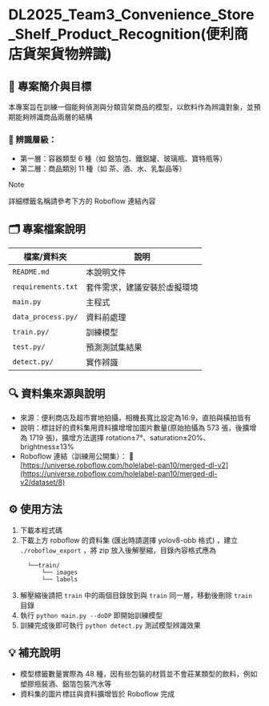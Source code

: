 # DL2025_Team3_Convenience_Store_Shelf_Product_Recognition(便利商店貨架貨物辨識)
## 📌 專案簡介與目標
本專案旨在訓練一個能夠偵測與分類貨架商品的模型，以飲料作為辨識對象，並預期能夠辨識商品兩層的結構

### 🎯 辨識層級：
- 第一層：容器類型 6 種（如 鋁箔包、鐵鋁罐、玻璃瓶、寶特瓶等）
- 第二層：商品類別 11 種（如 茶、酒、水、乳製品等）
> [!NOTE]
> 詳細標籤名稱請參考下方的 Roboflow 連結內容

## 🗂️ 專案檔案說明

| 檔案/資料夾         | 說明 |
|---------------------|------|
| `README.md`         | 本說明文件 |
| `requirements.txt`  | 套件需求，建議安裝於虛擬環境 |
| `main.py`           | 主程式 |
| `data_process.py/`  | 資料前處理 |
| `train.py/`         | 訓練模型 |
| `test.py/`          | 預測測試集結果 |
| `detect.py/`        | 實作辨識 |

## 🔍 資料集來源與說明
- 來源：便利商店及超市實地拍攝，相機長寬比設定為16:9，直拍與橫拍皆有
- 說明：標註好的資料集用資料擴增增加圖片數量(原始拍攝為 573 張，後擴增為 1719 張)，擴增方法選擇 rotation±7°、saturation±20%、brightness±13%
- Roboflow 連結（訓練用公開集）：
🔗 [https://universe.roboflow.com/holelabel-pan10/merged-dl-v2](https://universe.roboflow.com/holelabel-pan10/merged-dl-v2/dataset/8)

## ⚙️ 使用方法
1. 下載本程式碼
2. 下載上方 roboflow 的資料集 (匯出時請選擇 yolov8-obb 格式) ，建立 `./roboflow_export` ，將 zip 放入後解壓縮，目錄內容格式應為
    ```
      └──train/
          └── images
          └── labels
      ```
3. 解壓縮後請把 `train` 中的兩個目錄放到與 `train` 同一層，移動後刪除 `train` 目錄
4. 執行 `python main.py --doDP` 即開始訓練模型
5. 訓練完成後即可執行 `python detect.py` 測試模型辨識效果

## 💡 補充說明
- 模型標籤數量實際為 48 種，因有些包裝的材質並不會莊某類型的飲料，例如塑膠瓶裝酒、鋁箔包裝汽水等
- 資料集的圖片標註與資料擴增皆於 Roboflow 完成
